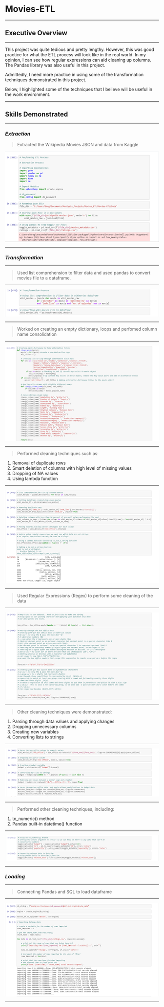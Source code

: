# Movies-ETL
-----------------------------------------------------------------------------------------------------
## Executive Overview ##
-----------------------------------------------------------------------------------------------------
This project was quite tedious and pretty lengthy.  However, this was good practice for what the ETL
process will look like in the real world.  In my opinion, I can see how regular expressions can aid 
cleaning up columns.  The Pandas library was also useful in this project.

Admittedly, I need more practice in using some of the transformation techniques demonstrated in this 
project. 

Below, I highlighted some of the techniques that I believe will be useful in the work environment.

----------------------------------------------------------------------------------------------------
## Skills Demonstrated ##
----------------------------------------------------------------------------------------------------
### _Extraction_ ### 

> Extracted the Wikipedia Movies JSON and data from Kaggle

![](https://github.com/GR8505/Movies-ETL/blob/master/Images/Extraction.png)

---------------------------------------------------------------------------------------------------
### _Transformation_ ###

---------------------------------------------------------------------------------------------------
> Used list comprehension to filter data and used pandas to convert movies file to a dataframe.
---------------------------------------------------------------------------------------------------
![](https://github.com/GR8505/Movies-ETL/blob/master/Images/Transformation1.png)


---------------------------------------------------------------------------------------------------
> Worked on creating an empty dictionary, loops and perfomed column name consolidation
---------------------------------------------------------------------------------------------------
![](https://github.com/GR8505/Movies-ETL/blob/master/Images/Transformation2.png)


---------------------------------------------------------------------------------------------------
> Performed cleaning techniques such as:
1. Removal of duplicate rows
2. Smart deletion of columns with high level of missing values
3. Dropping of NA values
4. Using lambda function
---------------------------------------------------------------------------------------------------
![](https://github.com/GR8505/Movies-ETL/blob/master/Images/Transformation3.png)


---------------------------------------------------------------------------------------------------
> Used Regular Expressions (Regex) to perform some cleaning of the data
--------------------------------------------------------------------------------------------------
![](https://github.com/GR8505/Movies-ETL/blob/master/Images/Transformation4.png)


--------------------------------------------------------------------------------------------
> Other cleaning techniques were demonstrated:
1) Parsing through data values and applying changes
2) Dropping unnecessary columns
3) Creating new variables
4) Converting lists to strings
-------------------------------------------------------------------------------------------
![](https://github.com/GR8505/Movies-ETL/blob/master/Images/Transformation5.png)


-------------------------------------------------------------------------------------------
> Performed other cleaning techniques, including:
1) to_numeric() method
2) Pandas built-in datetime() function
-------------------------------------------------------------------------------------------
![](https://github.com/GR8505/Movies-ETL/blob/master/Images/Transformation6.png)


-------------------------------------------------------------------------------------------
### _Loading_ ###

------------------------------------------------------------------------------------------
> Connecting Pandas and SQL to load dataframe
------------------------------------------------------------------------------------------
![](https://github.com/GR8505/Movies-ETL/blob/master/Images/Load.png)


------------------------------------------------------------------------------------------
